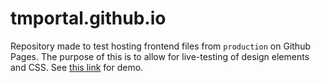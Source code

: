 # tmportal.github.io

Repository made to test hosting frontend files from `production` on Github Pages. The purpose of this is to allow for live-testing of design elements and CSS. See [this link](https://tmportal.github.io) for demo.
